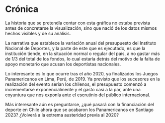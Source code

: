 # Crónica 

La historia que se pretendía contar con esta gráfica no estaba prevista antes de concretarse la visualización, sino que nació de los datos mismos hechos visibles y de su análisis.

La narrativa que establece la variación anual del presupuesto del Instituto Nacional de Deportes, y la parte de este que es ejecutado, es que la institución tiende, en la situación normal o regular del país, a no gastar más de 1/3 del total de los fondos, lo cual estaría detrás del motivo de la falta de apoyo monetario que acusan los deportistas nacionales. 

Lo interesante es lo que ocurre tras el año 2020, ya finalizados los Juegos Panamericanos en Lima, Perú, de 2019. Ya previsto que los sucesores en la realización del evento serían los chilenos, el presupuesto comenzó a incrementarse exponencialmente y el gasto casi a la par, ante una coyuntura que nos exponía ante el escrutinio del público internacional.

Más interesante aún es preguntarse, ¿qué pasará con la financiación del deporte en Chile ahora que se acabaron los Panamericanos en Santiago 2023? ¿Volverá a la extrema austeridad previa al 2020?